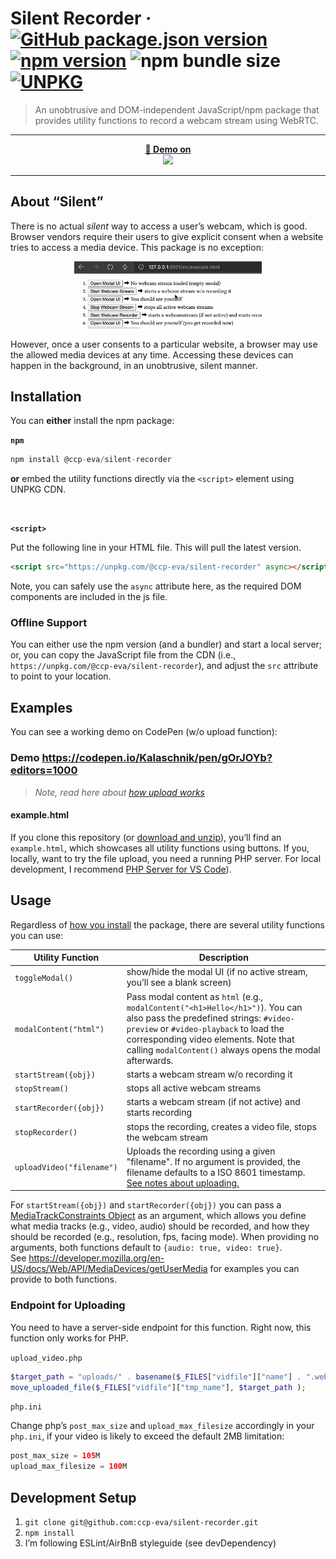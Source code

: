 # Silent Recorder &middot; [![GitHub package.json version](https://img.shields.io/github/package-json/v/ccp-eva/silent-recorder?label=GitHub%20version)](https://github.com/ccp-eva/silent-recorder/blob/master/package.json) [![npm version](https://img.shields.io/npm/v/@ccp-eva/silent-recorder?label=npm%20version)](https://www.npmjs.com/package/@ccp-eva/silent-recorder) ![npm bundle size](https://img.shields.io/bundlephobia/minzip/@ccp-eva/silent-recorder) [![UNPKG](https://img.shields.io/badge/unpkg-latest-green.svg)](https://unpkg.com/@ccp-eva/silent-recorder)


> An unobtrusive and DOM-independent JavaScript/npm package that provides utility functions to record a webcam stream using WebRTC.

----

<p align="center">
  <a href="https://codepen.io/Kalaschnik/pen/gOrJOYb?editors=1000" target="_blank">
  <strong>🚀 Demo on</strong><br />
  <img src="https://blog.codepen.io/wp-content/uploads/2012/06/codepen-wordmark-display-inside-black@10x.png" width="150px" />
  </a>
</p>

------

## About “Silent”

There is no actual *silent* way to access a user’s webcam, which is good. Browser vendors require their users to give explicit consent when a website tries to access a media device. This package is no exception:

<p align="center">
  <img src="./docs/sr.gif" width="300px">
</p>

However, once a user consents to a particular website, a browser may use the allowed media devices at any time. Accessing these devices can happen in the background, in an unobtrusive, silent manner.


## Installation
You can **either** install the npm package:

**`npm`**

```javascript
npm install @ccp-eva/silent-recorder
```

**or** embed the utility functions directly via the `<script>` element using UNPKG CDN.

<br>

**`<script>`**

Put the following line in your HTML file. This will pull the latest version.

```html
<script src="https://unpkg.com/@ccp-eva/silent-recorder" async></script>
```

Note, you can safely use the `async` attribute here, as the required DOM components are included in the js file.

### Offline Support
You can either use the npm version (and a bundler) and start a local server; or, you can copy the JavaScript file from the CDN (i.e., `https://unpkg.com/@ccp-eva/silent-recorder`), and adjust the `src` attribute to point to your location.


## Examples

You can see a working demo on CodePen (w/o upload function):
### **Demo** https://codepen.io/Kalaschnik/pen/gOrJOYb?editors=1000

> *Note, read here about [how upload works](#endpoint-for-uploading)*

#### example.html
If you clone this repository (or [download and unzip](https://github.com/ccp-eva/silent-recorder/archive/master.zip)), you’ll find an `example.html`, which showcases all utility functions using buttons. If you, locally, want to try the file upload, you need a running PHP server. For local development, I recommend [PHP Server for VS Code](https://marketplace.visualstudio.com/items?itemName=brapifra.phpserver)).

## Usage

Regardless of [how you install](#installation) the package, there are several utility functions you can use:

| Utility Function | Description |
|-|-|
| `toggleModal()` | show/hide the modal UI (if no active stream, you’ll see a blank screen) |
| `modalContent("html")` | Pass modal content as `html` (e.g., `modalContent("<h1>Hello</h1>")`). You can also pass the predefined strings: `#video-preview` or `#video-playback` to load the corresponding video elements. Note that calling `modalContent()` always opens the modal afterwards. |
| `startStream({obj})` | starts a webcam stream w/o recording it |
| `stopStream()` | stops all active webcam streams |
| `startRecorder({obj})` | starts a webcam stream (if not active) and starts recording |
| `stopRecorder()` | stops the recording, creates a video file, stops the webcam stream |
| `uploadVideo("filename")` | Uploads the recording using a given "filename". If no argument is provided, the filename defaults to a ISO 8601 timestamp. [See notes about uploading.](#endpoint-for-uploading) |

For `startStream({obj})` and `startRecorder({obj})` you can pass a [MediaTrackConstraints Object](https://developer.mozilla.org/en-US/docs/Web/API/MediaTrackConstraints) as an argument, which allows you define what media tracks (e.g., video, audio) should be recorded, and how they should be recorded (e.g., resolution, fps, facing mode). When providing no arguments, both functions default to `{audio: true, video: true}`.  
See https://developer.mozilla.org/en-US/docs/Web/API/MediaDevices/getUserMedia for examples you can provide to both functions.

### Endpoint for Uploading

You need to have a server-side endpoint for this function. Right now, this function only works for PHP.

`upload_video.php`
```php
$target_path = "uploads/" . basename($_FILES["vidfile"]["name"] . ".webm");
move_uploaded_file($_FILES["vidfile"]["tmp_name"], $target_path );
```

`php.ini`

Change php’s `post_max_size` and `upload_max_filesize` accordingly in your `php.ini`, if your video is likely to exceed the default 2MB limitation:
```php
post_max_size = 105M
upload_max_filesize = 100M
```


## Development Setup

1. `git clone git@github.com:ccp-eva/silent-recorder.git`
2. `npm install`
3. I’m following ESLint/AirBnB styleguide (see devDependency)
